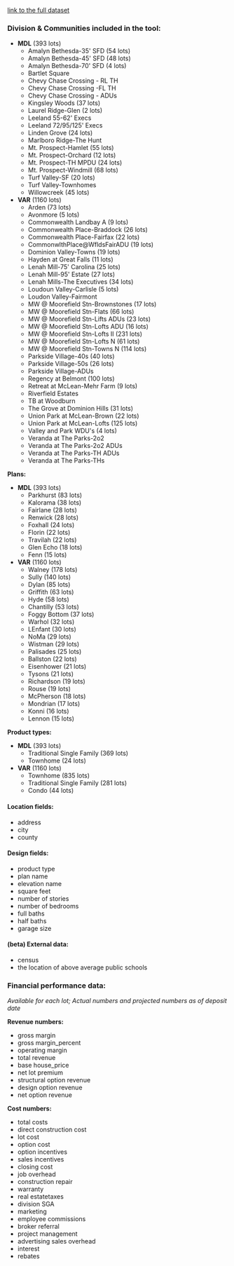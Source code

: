 [link to the full dataset](https://docs.google.com/spreadsheets/d/1vj-FzWmfGvO3G6Gn-w-HGA3nPe_g6sYEyD83KZjjFgg/edit?usp=sharing)

### **Division & Communities included in the tool:**

 - **MDL** (393 lots)
   - Amalyn Bethesda-35' SFD (54 lots)
   - Amalyn Bethesda-45' SFD (48 lots)
   - Amalyn Bethesda-70' SFD (4 lots)
   - Bartlet Square
   - Chevy Chase Crossing - RL TH
   - Chevy Chase Crossing -FL TH
   - Chevy Chase Crossing - ADUs
   - Kingsley Woods (37 lots)
   - Laurel Ridge-Glen (2 lots)
   - Leeland 55-62' Execs
   - Leeland 72/95/125' Execs
   - Linden Grove (24 lots)
   - Marlboro Ridge-The Hunt
   - Mt. Prospect-Hamlet (55 lots)
   - Mt. Prospect-Orchard (12 lots)
   - Mt. Prospect-TH MPDU (24 lots)
   - Mt. Prospect-Windmill (68 lots)
   - Turf Valley-SF (20 lots)
   - Turf Valley-Townhomes
   - Willowcreek (45 lots)
 - **VAR** (1160 lots)
   - Arden (73 lots)
   - Avonmore (5 lots)
   - Commonwealth Landbay A (9 lots)
   - Commonwealth Place-Braddock (26 lots)
   - Commonwealth Place-Fairfax (22 lots)
   - CommonwlthPlace@WfldsFairADU (19 lots)
   - Dominion Valley-Towns (19 lots)
   - Hayden at Great Falls (11 lots)
   - Lenah Mill-75' Carolina (25 lots)
   - Lenah Mill-95' Estate (27 lots)
   - Lenah Mills-The Executives (34 lots)
   - Loudoun Valley-Carlisle (5 lots)
   - Loudon Valley-Fairmont
   - MW @ Moorefield Stn-Brownstones (17 lots)
   - MW @ Moorefield Stn-Flats (66 lots)
   - MW @ Moorefield Stn-Lifts ADUs (23 lots)
   - MW @ Moorefield Stn-Lofts ADU (16 lots)
   - MW @ Moorefield Stn-Lofts II (231 lots)
   - MW @ Moorefield Stn-Lofts N (61 lots)
   - MW @ Moorefield Stn-Towns N (114 lots)
   - Parkside Village-40s (40 lots)
   - Parkside Village-50s (26 lots)
   - Parkside Village-ADUs
   - Regency at Belmont (100 lots)
   - Retreat at McLean-Mehr Farm (9 lots)
   - Riverfield Estates
   - TB at Woodburn
   - The Grove at Dominion Hills (31 lots)
   - Union Park at McLean-Brown (22 lots)
   - Union Park at McLean-Lofts (125 lots)
   - Valley and Park WDU's (4 lots)
   - Veranda at The Parks-2o2
   - Veranda at The Parks-2o2 ADUs
   - Veranda at The Parks-TH ADUs
   - Veranda at The Parks-THs

**Plans:**

 - **MDL** (393 lots)
   - Parkhurst (83 lots)
   - Kalorama (38 lots)
   - Fairlane (28 lots)
   - Renwick (28 lots)
   - Foxhall (24 lots)
   - Florin (22 lots)
   - Travilah (22 lots)
   - Glen Echo (18 lots)
   - Fenn (15 lots)
 - **VAR** (1160 lots)
   - Walney (178 lots)
   - Sully (140 lots)
   - Dylan (85 lots)
   - Griffith (63 lots)
   - Hyde (58 lots)
   - Chantilly (53 lots)
   - Foggy Bottom (37 lots)
   - Warhol (32 lots)
   - LEnfant (30 lots)
   - NoMa (29 lots)
   - Wistman (29 lots)
   - Palisades (25 lots)
   - Ballston (22 lots)
   - Eisenhower (21 lots)
   - Tysons (21 lots)
   - Richardson (19 lots)
   - Rouse (19 lots)
   - McPherson (18 lots)
   - Mondrian (17 lots)
   - Konni (16 lots)
   - Lennon (15 lots)

**Product types:**

 - **MDL** (393 lots)
   - Traditional Single Family (369 lots)
   - Townhome (24 lots)
 - **VAR** (1160 lots)
   - Townhome (835 lots)
   - Traditional Single Family (281 lots)
   - Condo (44 lots)


#### **Location fields:**
 - address
 - city
 - county

#### **Design fields:**
 - product type
 - plan name
 - elevation name
 - square feet
 - number of stories
 - number of bedrooms
 - full baths
 - half baths
 - garage size

#### **(beta) External data:**
 - census
 - the location of above average public schools 

### **Financial performance data:**
  *Available for each lot; Actual numbers and projected numbers as of deposit date*

**Revenue numbers:**
 - gross margin
 - gross margin_percent
 - operating margin
 - total revenue
 - base house_price
 - net lot premium
 - structural option revenue
 - design option revenue
 - net option revenue

**Cost numbers:**
 - total costs
 - direct construction cost
 - lot cost
 - option cost
 - option incentives
 - sales incentives
 - closing cost
 - job overhead
 - construction repair
 - warranty
 - real estatetaxes
 - division SGA
 - marketing
 - employee commissions
 - broker referral
 - project management
 - advertising sales overhead
 - interest
 - rebates

